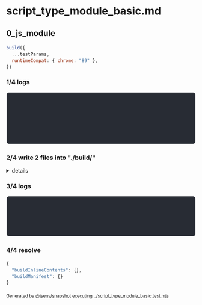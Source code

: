# script_type_module_basic.md

## 0_js_module

```js
build({
  ...testParams,
  runtimeCompat: { chrome: "89" },
})
```

### 1/4 logs

![img](0_js_module/0_js_module_log_group.svg)

### 2/4 write 2 files into "./build/"

<details>
  <summary>details</summary>

## js/main.js
```js
console.log(42);

```

## main.html
```html
<!DOCTYPE html>
<html>
  <head>
    <title>Title</title>
    <meta charset="utf-8">
  </head>

  <body>
    <script type="module" src="/js/main.js"></script>
  </body>
</html>
```

</details>

### 3/4 logs

![img](0_js_module/0_js_module_log_group_1.svg)

### 4/4 resolve

```js
{
  "buildInlineContents": {},
  "buildManifest": {}
}
```

<sub>
  Generated by <a href="https://github.com/jsenv/core/tree/main/packages/independent/snapshot">@jsenv/snapshot</a> executing <a href="../script_type_module_basic.test.mjs">../script_type_module_basic.test.mjs</a>
</sub>